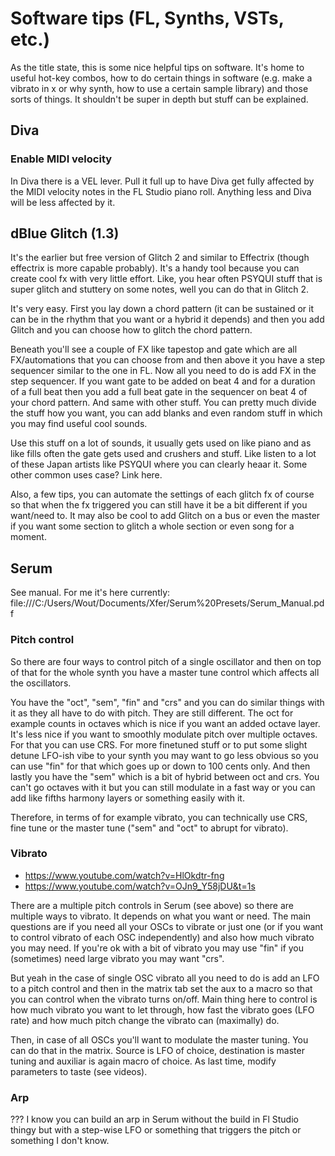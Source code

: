 # Software tips (FL, Synths, VSTs, etc.)
As the title state, this is some nice helpful tips on software. It's home to useful hot-key combos, how to do certain things in software (e.g. make a vibrato in x or why synth, how to use a certain sample library) and those sorts of things. It shouldn't be super in depth but stuff can be explained.

## Diva
### Enable MIDI velocity
In Diva there is a VEL lever. Pull it full up to have Diva get fully affected by the MIDI velocity notes in the FL Studio piano roll. Anything less and Diva will be less affected by it.

## dBlue Glitch (1.3)
It's the earlier but free version of Glitch 2 and similar to Effectrix (though effectrix is more capable probably). It's a handy tool because you can create cool fx with very little effort. Like, you hear often PSYQUI stuff that is super glitch and stuttery on some notes, well you can do that in Glitch 2.

It's very easy. First you lay down a chord pattern (it can be sustained or it can be in the rhythm that you want or a hybrid it depends) and then you add Glitch and you can choose how to glitch the chord pattern.

Beneath you'll see a couple of FX like tapestop and gate which are all FX/automations that you can choose from and then above it you have a step sequencer similar to the one in FL. Now all you need to do is add FX in the step sequencer. If you want gate to be added on beat 4 and for a duration of a full beat then you add a full beat gate in the sequencer on beat 4 of your chord pattern. And same with other stuff. You can pretty much divide the stuff how you want, you can add blanks and even random stuff in which you may find useful cool sounds.

Use this stuff on a lot of sounds, it usually gets used on like piano and as like fills often the gate gets used and crushers and stuff. Like listen to a lot of these Japan artists like PSYQUI where you can clearly heaar it. Some other common uses case? Link here.

Also, a few tips, you can automate the settings of each glitch fx of course so that when the fx triggered you can still have it be a bit different if you want/need to. It may also be cool to add Glitch on a bus or even the master if you want some section to glitch a whole section or even song for a moment.

## Serum
See manual. For me it's here currently: file:///C:/Users/Wout/Documents/Xfer/Serum%20Presets/Serum_Manual.pdf

### Pitch control
So there are four ways to control pitch of a single oscillator and then on top of that for the whole synth you have a master tune control which affects all the oscillators.

You have the "oct", "sem", "fin" and "crs" and you can do similar things with it as they all have to do with pitch. They are still different. The oct for example counts in octaves which is nice if you want an added octave layer. It's less nice if you want to smoothly modulate pitch over multiple octaves. For that you can use CRS. For more finetuned stuff or to put some slight detune LFO-ish vibe to your synth you may want to go less obvious so you can use "fin" for that which goes up or down to 100 cents only. And then lastly you have the "sem" which is a bit of hybrid between oct and crs. You can't go octaves with it but you can still modulate in a fast way or you can add like fifths harmony layers or something easily with it.

Therefore, in terms of for example vibrato, you can technically use CRS, fine tune or the master tune ("sem" and "oct" to abrupt for vibrato).

### Vibrato
- https://www.youtube.com/watch?v=HlOkdtr-fng
- https://www.youtube.com/watch?v=OJn9_Y58jDU&t=1s

There are a multiple pitch controls in Serum (see above) so there are multiple ways to vibrato. It depends on what you want or need. The main questions are if you need all your OSCs to vibrate or just one (or if you want to control vibrato of each OSC independently) and also how much vibrato you may need. If you're ok with a bit of vibrato you may use "fin" if you (sometimes) need large vibrato you may want "crs".

But yeah in the case of single OSC vibrato all you need to do is add an LFO to a pitch control and then in the matrix tab set the aux to a macro so that you can control when the vibrato turns on/off. Main thing here to control is how much vibrato you want to let through, how fast the vibrato goes (LFO rate) and how much pitch change the vibrato can (maximally) do.

Then, in case of all OSCs you'll want to modulate the master tuning. You can do that in the matrix. Source is LFO of choice, destination is master tuning and auxiliar is again macro of choice. As last time, modify parameters to taste (see videos).

### Arp
???
I know you can build an arp in Serum without the build in Fl Studio thingy but with a step-wise LFO or something that triggers the pitch or something I don't know.
